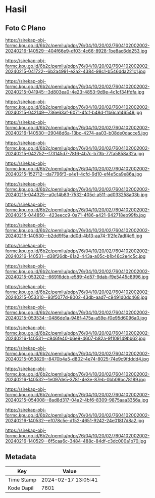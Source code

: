 # Hasil

## Foto C Plano

https://sirekap-obj-formc.kpu.go.id/6b2c/pemilu/pdpr/76/04/10/20/02/7604102002002-20240216-140529--404f66e9-df03-4c66-8928-1be8ac6dd253.jpg

https://sirekap-obj-formc.kpu.go.id/6b2c/pemilu/pdpr/76/04/10/20/02/7604102002002-20240215-041722--6b2a4991-e2a2-4384-98c1-b546dda221c1.jpg

https://sirekap-obj-formc.kpu.go.id/6b2c/pemilu/pdpr/76/04/10/20/02/7604102002002-20240215-041945--3d803ea0-4e23-4853-9d9e-4c1cf34ffdfa.jpg

https://sirekap-obj-formc.kpu.go.id/6b2c/pemilu/pdpr/76/04/10/20/02/7604102002002-20240215-042149--736e63af-6071-4fcf-b48d-f1b6ca146549.jpg

https://sirekap-obj-formc.kpu.go.id/6b2c/pemilu/pdpr/76/04/10/20/02/7604102002002-20240216-140530--29048d6a-13bc-4274-aa03-b08de0dacce5.jpg

https://sirekap-obj-formc.kpu.go.id/6b2c/pemilu/pdpr/76/04/10/20/02/7604102002002-20240215-042752--f73145d7-78f6-4b7c-b73b-77fa5858a32a.jpg

https://sirekap-obj-formc.kpu.go.id/6b2c/pemilu/pdpr/76/04/10/20/02/7604102002002-20240215-152712--da7796f3-e4e1-4cfd-9d10-ef4e5ca9e86a.jpg

https://sirekap-obj-formc.kpu.go.id/6b2c/pemilu/pdpr/76/04/10/20/02/7604102002002-20240215-044325--a0c14b83-7532-405d-a511-ad033258a03b.jpg

https://sirekap-obj-formc.kpu.go.id/6b2c/pemilu/pdpr/76/04/10/20/02/7604102002002-20240215-044850--423eecc9-0a71-4f86-a421-942718eb99fb.jpg

https://sirekap-obj-formc.kpu.go.id/6b2c/pemilu/pdpr/76/04/10/20/02/7604102002002-20240216-140530--b2dd9f5a-dd0d-4b13-aa74-1f2fe7adf4e9.jpg

https://sirekap-obj-formc.kpu.go.id/6b2c/pemilu/pdpr/76/04/10/20/02/7604102002002-20240216-140531--d38f26db-61a2-443a-a05c-b1b46c2e4c5c.jpg

https://sirekap-obj-formc.kpu.go.id/6b2c/pemilu/pdpr/76/04/10/20/02/7604102002002-20240215-053202--66916dcb-e589-4d57-9dab-f9e5445c8996.jpg

https://sirekap-obj-formc.kpu.go.id/6b2c/pemilu/pdpr/76/04/10/20/02/7604102002002-20240215-053310--93f5077d-8002-43db-aad7-c9491d0dc468.jpg

https://sirekap-obj-formc.kpu.go.id/6b2c/pemilu/pdpr/76/04/10/20/02/7604102002002-20240215-053534--0486de1a-948f-475a-a59e-f0e95d6096a0.jpg

https://sirekap-obj-formc.kpu.go.id/6b2c/pemilu/pdpr/76/04/10/20/02/7604102002002-20240216-140531--c946fe40-b6e9-4607-b82a-9f109149bb62.jpg

https://sirekap-obj-formc.kpu.go.id/6b2c/pemilu/pdpr/76/04/10/20/02/7604102002002-20240215-053829--8470b4a5-d802-4e74-8025-74e9c9fdddd4.jpg

https://sirekap-obj-formc.kpu.go.id/6b2c/pemilu/pdpr/76/04/10/20/02/7604102002002-20240216-140532--1e097de5-3781-4e3e-87eb-0bb09bc78189.jpg

https://sirekap-obj-formc.kpu.go.id/6b2c/pemilu/pdpr/76/04/10/20/02/7604102002002-20240215-054008--8ad8d317-04a2-4bf6-8309-9875aaa3356a.jpg

https://sirekap-obj-formc.kpu.go.id/6b2c/pemilu/pdpr/76/04/10/20/02/7604102002002-20240216-140532--ef078c5e-d152-4651-9242-24e018f7d8a2.jpg

https://sirekap-obj-formc.kpu.go.id/6b2c/pemilu/pdpr/76/04/10/20/02/7604102002002-20240216-140529--6f5caa6c-3484-488c-84df-c3dc000a1b70.jpg


## Metadata

| Key        | Value               |
| ---------- | ------------------- |
| Time Stamp | 2024-02-17 13:05:41 |
| Kode Dapil | 7601                |



